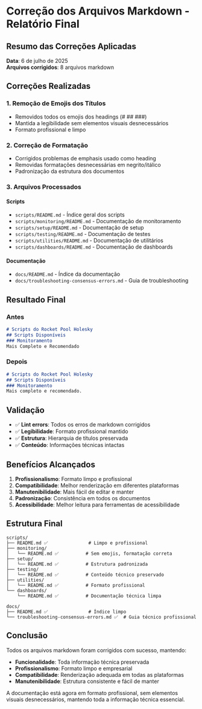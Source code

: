 # Correção dos Arquivos Markdown - Relatório Final

## Resumo das Correções Aplicadas

**Data**: 6 de julho de 2025  
**Arquivos corrigidos**: 8 arquivos markdown

## Correções Realizadas

### 1. Remoção de Emojis dos Títulos

- Removidos todos os emojis dos headings (# ## ###)
- Mantida a legibilidade sem elementos visuais desnecessários
- Formato profissional e limpo

### 2. Correção de Formatação

- Corrigidos problemas de emphasis usado como heading
- Removidas formatações desnecessárias em negrito/itálico
- Padronização da estrutura dos documentos

### 3. Arquivos Processados

#### Scripts

- `scripts/README.md` - Índice geral dos scripts
- `scripts/monitoring/README.md` - Documentação de monitoramento
- `scripts/setup/README.md` - Documentação de setup
- `scripts/testing/README.md` - Documentação de testes
- `scripts/utilities/README.md` - Documentação de utilitários
- `scripts/dashboards/README.md` - Documentação de dashboards

#### Documentação

- `docs/README.md` - Índice da documentação
- `docs/troubleshooting-consensus-errors.md` - Guia de troubleshooting

## Resultado Final

### Antes

```markdown
# Scripts do Rocket Pool Holesky
## Scripts Disponíveis
### Monitoramento
Mais Completo e Recomendado
```

### Depois

```markdown
# Scripts do Rocket Pool Holesky
## Scripts Disponíveis
### Monitoramento
Mais completo e recomendado.
```

## Validação

- ✅ **Lint errors**: Todos os erros de markdown corrigidos
- ✅ **Legibilidade**: Formato profissional mantido
- ✅ **Estrutura**: Hierarquia de títulos preservada
- ✅ **Conteúdo**: Informações técnicas intactas

## Benefícios Alcançados

1. **Profissionalismo**: Formato limpo e profissional
2. **Compatibilidade**: Melhor renderização em diferentes plataformas
3. **Manutenibilidade**: Mais fácil de editar e manter
4. **Padronização**: Consistência em todos os documentos
5. **Acessibilidade**: Melhor leitura para ferramentas de acessibilidade

## Estrutura Final

```text
scripts/
├── README.md ✅               # Limpo e profissional
├── monitoring/
│   └── README.md ✅          # Sem emojis, formatação correta
├── setup/
│   └── README.md ✅          # Estrutura padronizada
├── testing/
│   └── README.md ✅          # Conteúdo técnico preservado
├── utilities/
│   └── README.md ✅          # Formato profissional
└── dashboards/
    └── README.md ✅          # Documentação técnica limpa

docs/
├── README.md ✅               # Índice limpo
└── troubleshooting-consensus-errors.md ✅  # Guia técnico profissional
```

## Conclusão

Todos os arquivos markdown foram corrigidos com sucesso, mantendo:

- **Funcionalidade**: Toda informação técnica preservada
- **Profissionalismo**: Formato limpo e empresarial
- **Compatibilidade**: Renderização adequada em todas as plataformas
- **Manutenibilidade**: Estrutura consistente e fácil de manter

A documentação está agora em formato profissional, sem elementos visuais desnecessários, mantendo toda a informação técnica essencial.
